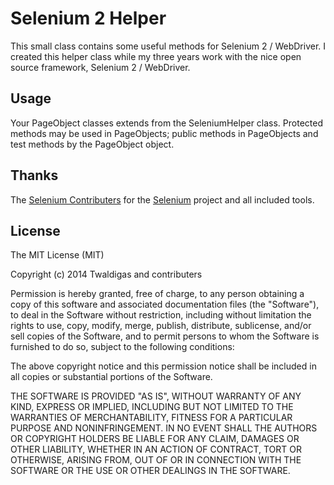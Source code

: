 Selenium 2 Helper
=================

This small class contains some useful methods for Selenium 2 / WebDriver. I created this helper class while my three years work with the nice open source framework, Selenium 2 / WebDriver.

Usage
-----

Your PageObject classes extends from the SeleniumHelper class. Protected methods may be used in PageObjects; public methods in PageObjects and test methods by the PageObject object.

Thanks
------

The [Selenium Contributers](http://www.seleniumhq.org/about/contributors.jsp) for the [Selenium](http://www.seleniumhq.org/) project and all included tools.

License
-------
The MIT License (MIT)

Copyright (c) 2014 Twaldigas and contributers

Permission is hereby granted, free of charge, to any person obtaining a copy
of this software and associated documentation files (the "Software"), to deal
in the Software without restriction, including without limitation the rights
to use, copy, modify, merge, publish, distribute, sublicense, and/or sell
copies of the Software, and to permit persons to whom the Software is
furnished to do so, subject to the following conditions:

The above copyright notice and this permission notice shall be included in all
copies or substantial portions of the Software.

THE SOFTWARE IS PROVIDED "AS IS", WITHOUT WARRANTY OF ANY KIND, EXPRESS OR
IMPLIED, INCLUDING BUT NOT LIMITED TO THE WARRANTIES OF MERCHANTABILITY,
FITNESS FOR A PARTICULAR PURPOSE AND NONINFRINGEMENT. IN NO EVENT SHALL THE
AUTHORS OR COPYRIGHT HOLDERS BE LIABLE FOR ANY CLAIM, DAMAGES OR OTHER
LIABILITY, WHETHER IN AN ACTION OF CONTRACT, TORT OR OTHERWISE, ARISING FROM,
OUT OF OR IN CONNECTION WITH THE SOFTWARE OR THE USE OR OTHER DEALINGS IN THE
SOFTWARE.